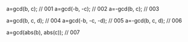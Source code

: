 a=gcd(b, c);                                    // 001
a=gcd(-b, -c);                                  // 002
a=-gcd(b, c);                                   // 003

a=gcd(b, c, d);                                 // 004
a=gcd(-b, -c, -d);                              // 005
a=-gcd(b, c, d);                                // 006

a=gcd(abs(b), abs(c));                          // 007
